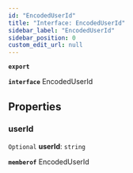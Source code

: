 ```yaml
---
id: "EncodedUserId"
title: "Interface: EncodedUserId"
sidebar_label: "EncodedUserId"
sidebar_position: 0
custom_edit_url: null
---
```


**`export`**

**`interface`** EncodedUserId

## Properties

### userId

 `Optional` **userId**: `string`

**`memberof`** EncodedUserId
